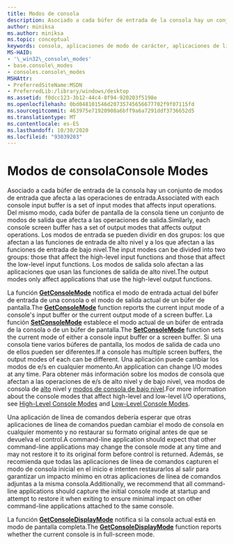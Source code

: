 ```yaml
---
title: Modos de consola
description: Asociado a cada búfer de entrada de la consola hay un conjunto de modos de entrada que afecta a las operaciones de entrada.
author: miniksa
ms.author: miniksa
ms.topic: conceptual
keywords: consola, aplicaciones de modo de carácter, aplicaciones de línea de comandos, aplicaciones de terminal, API de consola
MS-HAID:
- '\_win32\_console\_modes'
- base.console\_modes
- consoles.console\_modes
MSHAttr:
- PreferredSiteName:MSDN
- PreferredLib:/library/windows/desktop
ms.assetid: f0dcc123-3b12-44c4-8f94-920203f5198e
ms.openlocfilehash: 0bd048101546d20735745656677702f9f07115fd
ms.sourcegitcommit: 463975e71920908a6bff9a6a7291ddf3736652d5
ms.translationtype: MT
ms.contentlocale: es-ES
ms.lasthandoff: 10/30/2020
ms.locfileid: "93039203"
---
```

# <a name="console-modes"></a><span data-ttu-id="6289f-104">Modos de consola</span><span class="sxs-lookup"><span data-stu-id="6289f-104">Console Modes</span></span>

<span data-ttu-id="6289f-105">Asociado a cada búfer de entrada de la consola hay un conjunto de modos de entrada que afecta a las operaciones de entrada.</span><span class="sxs-lookup"><span data-stu-id="6289f-105">Associated with each console input buffer is a set of input modes that affects input operations.</span></span> <span data-ttu-id="6289f-106">Del mismo modo, cada búfer de pantalla de la consola tiene un conjunto de modos de salida que afecta a las operaciones de salida.</span><span class="sxs-lookup"><span data-stu-id="6289f-106">Similarly, each console screen buffer has a set of output modes that affects output operations.</span></span> <span data-ttu-id="6289f-107">Los modos de entrada se pueden dividir en dos grupos: los que afectan a las funciones de entrada de alto nivel y a los que afectan a las funciones de entrada de bajo nivel.</span><span class="sxs-lookup"><span data-stu-id="6289f-107">The input modes can be divided into two groups: those that affect the high-level input functions and those that affect the low-level input functions.</span></span> <span data-ttu-id="6289f-108">Los modos de salida solo afectan a las aplicaciones que usan las funciones de salida de alto nivel.</span><span class="sxs-lookup"><span data-stu-id="6289f-108">The output modes only affect applications that use the high-level output functions.</span></span>

<span data-ttu-id="6289f-109">La función [**GetConsoleMode**](getconsolemode.md) notifica el modo de entrada actual del búfer de entrada de una consola o el modo de salida actual de un búfer de pantalla.</span><span class="sxs-lookup"><span data-stu-id="6289f-109">The [**GetConsoleMode**](getconsolemode.md) function reports the current input mode of a console's input buffer or the current output mode of a screen buffer.</span></span> <span data-ttu-id="6289f-110">La función [**SetConsoleMode**](setconsolemode.md) establece el modo actual de un búfer de entrada de la consola o de un búfer de pantalla.</span><span class="sxs-lookup"><span data-stu-id="6289f-110">The [**SetConsoleMode**](setconsolemode.md) function sets the current mode of either a console input buffer or a screen buffer.</span></span> <span data-ttu-id="6289f-111">Si una consola tiene varios búferes de pantalla, los modos de salida de cada uno de ellos pueden ser diferentes.</span><span class="sxs-lookup"><span data-stu-id="6289f-111">If a console has multiple screen buffers, the output modes of each can be different.</span></span> <span data-ttu-id="6289f-112">Una aplicación puede cambiar los modos de e/s en cualquier momento.</span><span class="sxs-lookup"><span data-stu-id="6289f-112">An application can change I/O modes at any time.</span></span> <span data-ttu-id="6289f-113">Para obtener más información sobre los modos de consola que afectan a las operaciones de e/s de alto nivel y de bajo nivel, vea modos de consola de [alto](high-level-console-modes.md) nivel y [modos de consola de bajo nivel](low-level-console-modes.md).</span><span class="sxs-lookup"><span data-stu-id="6289f-113">For more information about the console modes that affect high-level and low-level I/O operations, see [High-Level Console Modes](high-level-console-modes.md) and [Low-Level Console Modes](low-level-console-modes.md).</span></span>

<span data-ttu-id="6289f-114">Una aplicación de línea de comandos debería esperar que otras aplicaciones de línea de comandos puedan cambiar el modo de consola en cualquier momento y no restaurar su formato original antes de que se devuelva el control.</span><span class="sxs-lookup"><span data-stu-id="6289f-114">A command-line application should expect that other command-line applications may change the console mode at any time and may not restore it to its original form before control is returned.</span></span> <span data-ttu-id="6289f-115">Además, se recomienda que todas las aplicaciones de línea de comandos capturen el modo de consola inicial en el inicio e intenten restaurarlos al salir para garantizar un impacto mínimo en otras aplicaciones de línea de comandos adjuntas a la misma consola.</span><span class="sxs-lookup"><span data-stu-id="6289f-115">Additionally, we recommend that all command-line applications should capture the initial console mode at startup and attempt to restore it when exiting to ensure minimal impact on other command-line applications attached to the same console.</span></span>

<span data-ttu-id="6289f-116">La función [**GetConsoleDisplayMode**](getconsoledisplaymode.md) notifica si la consola actual está en modo de pantalla completa.</span><span class="sxs-lookup"><span data-stu-id="6289f-116">The [**GetConsoleDisplayMode**](getconsoledisplaymode.md) function reports whether the current console is in full-screen mode.</span></span>
